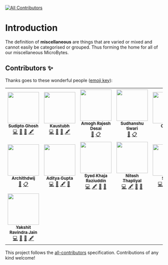 <!-- ALL-CONTRIBUTORS-BADGE:START - Do not remove or modify this section -->
[![All Contributors](https://img.shields.io/badge/all_contributors-15-orange.svg?style=flat-square)](#contributors-)
<!-- ALL-CONTRIBUTORS-BADGE:END -->

# Introduction

The definition of **miscellaneous** are things that are varied or mixed and cannot easily be categorised or grouped. Thus forming the home for all of our miscellaneous MicroBytes.


## Contributors ✨

Thanks goes to these wonderful people ([emoji key](https://allcontributors.org/docs/en/emoji-key)):

<!-- ALL-CONTRIBUTORS-LIST:START - Do not remove or modify this section -->
<!-- prettier-ignore-start -->
<!-- markdownlint-disable -->
<table>
  <tr>
    <td align="center"><a href="https://sudipto.ghosh.pro"><img src="https://avatars3.githubusercontent.com/u/11232940?v=4" width="100px;" alt=""/><br /><sub><b>Sudipto Ghosh</b></sub></a><br /><a href="https://github.com/Crio-Bytes/Miscellaneous/commits?author=sudiptog81" title="Code">💻</a> <a href="https://github.com/Crio-Bytes/Miscellaneous/commits?author=sudiptog81" title="Documentation">📖</a> <a href="#ideas-sudiptog81" title="Ideas, Planning, & Feedback">🤔</a> <a href="#content-sudiptog81" title="Content">🖋</a></td>
    <td align="center"><a href="https://www.kaustubhgupta.xyz/"><img src="https://avatars3.githubusercontent.com/u/43691873?v=4" width="100px;" alt=""/><br /><sub><b>Kaustubh </b></sub></a><br /><a href="https://github.com/Crio-Bytes/Miscellaneous/commits?author=kaustubhgupta" title="Code">💻</a> <a href="https://github.com/Crio-Bytes/Miscellaneous/commits?author=kaustubhgupta" title="Documentation">📖</a> <a href="#ideas-kaustubhgupta" title="Ideas, Planning, & Feedback">🤔</a> <a href="#content-kaustubhgupta" title="Content">🖋</a></td>
    <td align="center"><a href="https://github.com/amoghrajesh"><img src="https://avatars2.githubusercontent.com/u/35884252?v=4" width="100px;" alt=""/><br /><sub><b>Amogh Rajesh Desai</b></sub></a><br /><a href="https://github.com/Crio-Bytes/Miscellaneous/pulls?q=is%3Apr+reviewed-by%3Aamoghrajesh" title="Reviewed Pull Requests">👀</a> <a href="#eventOrganizing-amoghrajesh" title="Event Organizing">📋</a></td>
    <td align="center"><a href="https://www.youtube.com/channel/UC9eDh5ByrCT2WinIji5Qyig"><img src="https://avatars2.githubusercontent.com/u/62458868?v=4" width="100px;" alt=""/><br /><sub><b>Sudhanshu tiwari</b></sub></a><br /><a href="https://github.com/Crio-Bytes/Miscellaneous/pulls?q=is%3Apr+reviewed-by%3Asudhanshutiwari264" title="Reviewed Pull Requests">👀</a> <a href="#eventOrganizing-sudhanshutiwari264" title="Event Organizing">📋</a></td>
    <td align="center"><a href="https://crio.do/"><img src="https://avatars0.githubusercontent.com/u/51743602?v=4" width="100px;" alt=""/><br /><sub><b>Crio.Do</b></sub></a><br /><a href="#eventOrganizing-CrioDo" title="Event Organizing">📋</a></td>
    <td align="center"><a href="http://ak-shaw-portfolio.netlify.app"><img src="https://avatars0.githubusercontent.com/u/51538194?v=4" width="100px;" alt=""/><br /><sub><b>Ayush Kumar Shaw</b></sub></a><br /><a href="https://github.com/Crio-Bytes/Miscellaneous/commits?author=Ak-Shaw" title="Code">💻</a> <a href="https://github.com/Crio-Bytes/Miscellaneous/commits?author=Ak-Shaw" title="Documentation">📖</a> <a href="#eventOrganizing-Ak-Shaw" title="Event Organizing">📋</a> <a href="#ideas-Ak-Shaw" title="Ideas, Planning, & Feedback">🤔</a> <a href="#maintenance-Ak-Shaw" title="Maintenance">🚧</a> <a href="https://github.com/Crio-Bytes/Miscellaneous/pulls?q=is%3Apr+reviewed-by%3AAk-Shaw" title="Reviewed Pull Requests">👀</a></td>
    <td align="center"><a href="https://kevinpaulose05.github.io/"><img src="https://avatars3.githubusercontent.com/u/64629493?v=4" width="100px;" alt=""/><br /><sub><b>Kevin Paulose</b></sub></a><br /><a href="https://github.com/Crio-Bytes/Miscellaneous/pulls?q=is%3Apr+reviewed-by%3AKevinpaulose05" title="Reviewed Pull Requests">👀</a> <a href="#eventOrganizing-Kevinpaulose05" title="Event Organizing">📋</a> <a href="https://github.com/Crio-Bytes/Miscellaneous/commits?author=Kevinpaulose05" title="Code">💻</a> <a href="#content-Kevinpaulose05" title="Content">🖋</a> <a href="#ideas-Kevinpaulose05" title="Ideas, Planning, & Feedback">🤔</a> <a href="https://github.com/Crio-Bytes/Miscellaneous/commits?author=Kevinpaulose05" title="Documentation">📖</a></td>
  </tr>
  <tr>
    <td align="center"><a href="https://github.com/archithdwij"><img src="https://avatars1.githubusercontent.com/u/30730368?v=4" width="100px;" alt=""/><br /><sub><b>Archithdwij</b></sub></a><br /><a href="https://github.com/Crio-Bytes/Miscellaneous/pulls?q=is%3Apr+reviewed-by%3Aarchithdwij" title="Reviewed Pull Requests">👀</a> <a href="#eventOrganizing-archithdwij" title="Event Organizing">📋</a></td>
    <td align="center"><a href="https://github.com/Aditya-Gupta1"><img src="https://avatars3.githubusercontent.com/u/44528202?v=4" width="100px;" alt=""/><br /><sub><b>Aditya Gupta</b></sub></a><br /><a href="https://github.com/Crio-Bytes/Miscellaneous/commits?author=Aditya-Gupta1" title="Code">💻</a> <a href="https://github.com/Crio-Bytes/Miscellaneous/commits?author=Aditya-Gupta1" title="Documentation">📖</a> <a href="#content-Aditya-Gupta1" title="Content">🖋</a> <a href="#ideas-Aditya-Gupta1" title="Ideas, Planning, & Feedback">🤔</a></td>
    <td align="center"><a href="https://github.com/raziiiuddin"><img src="https://avatars3.githubusercontent.com/u/53375172?v=4" width="100px;" alt=""/><br /><sub><b>Syed Khaja Raziuddin</b></sub></a><br /><a href="https://github.com/Crio-Bytes/Miscellaneous/commits?author=raziiiuddin" title="Code">💻</a> <a href="#content-raziiiuddin" title="Content">🖋</a> <a href="https://github.com/Crio-Bytes/Miscellaneous/commits?author=raziiiuddin" title="Documentation">📖</a> <a href="#ideas-raziiiuddin" title="Ideas, Planning, & Feedback">🤔</a></td>
    <td align="center"><a href="https://www.linkedin.com/in/nitesh-thapliyal-4403a1135"><img src="https://avatars0.githubusercontent.com/u/53345517?v=4" width="100px;" alt=""/><br /><sub><b>Nitesh Thapliyal</b></sub></a><br /><a href="https://github.com/Crio-Bytes/Miscellaneous/commits?author=Nitesh-thapliyal" title="Code">💻</a> <a href="#content-Nitesh-thapliyal" title="Content">🖋</a> <a href="#ideas-Nitesh-thapliyal" title="Ideas, Planning, & Feedback">🤔</a> <a href="https://github.com/Crio-Bytes/Miscellaneous/commits?author=Nitesh-thapliyal" title="Documentation">📖</a></td>
    <td align="center"><a href="https://github.com/srishti-034"><img src="https://avatars2.githubusercontent.com/u/44596714?v=4" width="100px;" alt=""/><br /><sub><b>Srishti</b></sub></a><br /><a href="https://github.com/Crio-Bytes/Miscellaneous/commits?author=srishti-034" title="Code">💻</a> <a href="#content-srishti-034" title="Content">🖋</a> <a href="https://github.com/Crio-Bytes/Miscellaneous/commits?author=srishti-034" title="Documentation">📖</a> <a href="#ideas-srishti-034" title="Ideas, Planning, & Feedback">🤔</a></td>
    <td align="center"><a href="https://www.linkedin.com/in/rutuja-kawade-6b7a8a171/"><img src="https://avatars0.githubusercontent.com/u/56619747?v=4" width="100px;" alt=""/><br /><sub><b>Rutuja Kawade</b></sub></a><br /><a href="https://github.com/Crio-Bytes/Miscellaneous/commits?author=rutujak24" title="Code">💻</a> <a href="#content-rutujak24" title="Content">🖋</a> <a href="#ideas-rutujak24" title="Ideas, Planning, & Feedback">🤔</a> <a href="https://github.com/Crio-Bytes/Miscellaneous/commits?author=rutujak24" title="Documentation">📖</a></td>
    <td align="center"><a href="https://github.com/deepak-prajapatii"><img src="https://avatars2.githubusercontent.com/u/65127291?v=4" width="100px;" alt=""/><br /><sub><b>Deepak Kumar</b></sub></a><br /><a href="https://github.com/Crio-Bytes/Miscellaneous/commits?author=deepak-prajapatii" title="Code">💻</a> <a href="https://github.com/Crio-Bytes/Miscellaneous/commits?author=deepak-prajapatii" title="Documentation">📖</a> <a href="#ideas-deepak-prajapatii" title="Ideas, Planning, & Feedback">🤔</a> <a href="#content-deepak-prajapatii" title="Content">🖋</a></td>
  </tr>
  <tr>
    <td align="center"><a href="https://github.com/jnana-cetana"><img src="https://avatars1.githubusercontent.com/u/72009286?v=4" width="100px;" alt=""/><br /><sub><b>Yakshit Ravindra Jain</b></sub></a><br /><a href="https://github.com/Crio-Bytes/Miscellaneous/commits?author=jnana-cetana" title="Code">💻</a> <a href="https://github.com/Crio-Bytes/Miscellaneous/commits?author=jnana-cetana" title="Documentation">📖</a> <a href="#ideas-jnana-cetana" title="Ideas, Planning, & Feedback">🤔</a> <a href="#content-jnana-cetana" title="Content">🖋</a></td>
  </tr>
</table>

<!-- markdownlint-enable -->
<!-- prettier-ignore-end -->
<!-- ALL-CONTRIBUTORS-LIST:END -->

This project follows the [all-contributors](https://github.com/all-contributors/all-contributors) specification. Contributions of any kind welcome!
